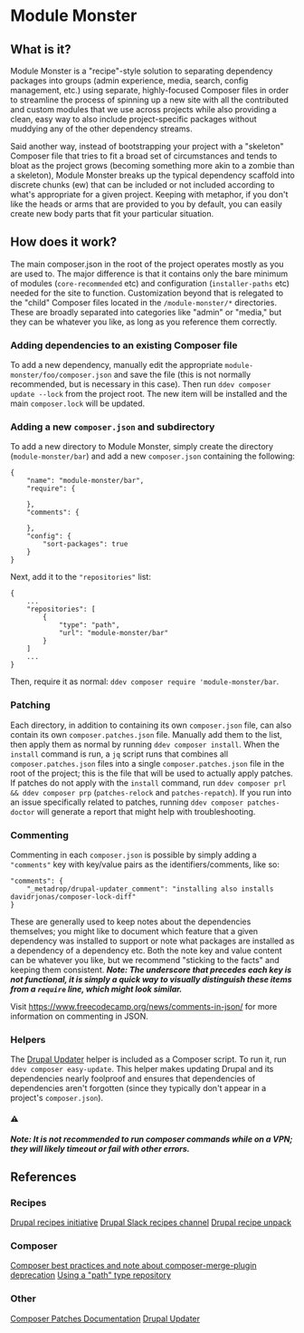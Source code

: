 # Module Monster

## What is it?
Module Monster is a "recipe"-style solution to separating dependency packages into groups (admin experience, media, search, config management, etc.) using separate, highly-focused Composer files in order to streamline the process of spinning up a new site with all the contributed and custom modules that we use across projects while also providing a clean, easy way to also include project-specific packages without muddying any of the other dependency streams.

Said another way, instead of bootstrapping your project with a "skeleton" Composer file that tries to fit a broad set of circumstances and tends to bloat as the project grows (becoming something more akin to a zombie than a skeleton), Module Monster breaks up the typical dependency scaffold into discrete chunks (ew) that can be included or not included according to what's appropriate for a given project. Keeping with metaphor, if you don't like the heads or arms that are provided to you by default, you can easily create new body parts that fit your particular situation.

## How does it work?
The main composer.json in the root of the project operates mostly as you are used to. The major difference is that it contains only the bare minimum of modules (`core-recommended` etc) and configuration (`installer-paths` etc) needed for the site to function. Customization beyond that is relegated to the "child" Composer files located in the `/module-monster/*` directories. These are broadly separated into categories like "admin" or "media," but they can be whatever you like, as long as you reference them correctly.

### Adding dependencies to an existing Composer file
To add a new dependency, manually edit the appropriate `module-monster/foo/composer.json` and save the file (this is not normally recommended, but is necessary in this case). Then run `ddev composer update --lock` from the project root. The new item will be installed and the main `composer.lock` will be updated.

### Adding a new `composer.json` and subdirectory
To add a new directory to Module Monster, simply create the directory (`module-monster/bar`) and add a new `composer.json` containing the following:
```
{
    "name": "module-monster/bar",
    "require": {

    },
    "comments": {

    },
    "config": {
        "sort-packages": true
    }
}
```
Next, add it to the `"repositories"` list:
```
{
    ...
    "repositories": [
        {
            "type": "path",
            "url": "module-monster/bar"
        }
    ]
    ...
}
```
Then, require it as normal: `ddev composer require 'module-monster/bar`.

### Patching
Each directory, in addition to containing its own `composer.json` file, can also contain its own `composer.patches.json` file. Manually add them to the list, then apply them as normal by running `ddev composer install`. When the `install` command is run, a `jq` script runs that combines all `composer.patches.json` files into a single `composer.patches.json` file in the root of the project; this is the file that will be used to actually apply patches. If patches do not apply with the `install` command, run `ddev composer prl && ddev composer prp` (`patches-relock` and `patches-repatch`). If you run into an issue specifically related to patches, running `ddev composer patches-doctor` will generate a report that might help with troubleshooting.

### Commenting
Commenting in each `composer.json` is possible by simply adding a `"comments"` key with key/value pairs as the identifiers/comments, like so:
```
"comments": {
    "_metadrop/drupal-updater_comment": "installing also installs davidrjonas/composer-lock-diff"
}
```
These are generally used to keep notes about the dependencies themselves; you might like to document which feature that a given dependency was installed to support or note what packages are installed as a dependency of a dependency etc. Both the note key and value content can be whatever you like, but we recommend "sticking to the facts" and keeping them consistent. ***Note: The underscore that precedes each key is not functional, it is simply a quick way to visually distinguish these items from a `require` line, which might look similar.***

Visit https://www.freecodecamp.org/news/comments-in-json/ for more information on commenting in JSON.

### Helpers
The [Drupal Updater](https://github.com/Metadrop/drupal-updater) helper is included as a Composer script. To run it, run `ddev composer easy-update`. This helper makes updating Drupal and its dependencies nearly foolproof and ensures that dependencies of dependencies aren't forgotten (since they typically don't appear in a project's `composer.json`).


#### ⚠️
***Note: It is not recommended to run composer commands while on a VPN; they will likely timeout or fail with other errors.***

## References
### Recipes
[Drupal recipes initiative](https://www.drupal.org/project/distributions_recipes)
[Drupal Slack recipes channel](https://drupal.slack.com/archives/C2THUBAVA)
[Drupal recipe unpack](https://gitlab.ewdev.ca/yonas.legesse/drupal-recipe-unpack)

### Composer
[Composer best practices and note about composer-merge-plugin deprecation](https://drupalize.me/tutorial/composer-configuration-drupal)
[Using a "path" type repository](https://getcomposer.org/doc/05-repositories.md#path)

### Other
[Composer Patches Documentation](https://docs.cweagans.net/composer-patches/)
[Drupal Updater](https://github.com/Metadrop/drupal-updater)
